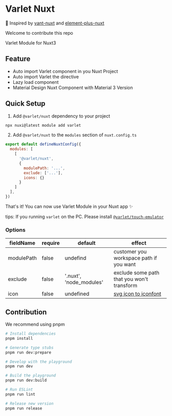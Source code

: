 # Varlet Nuxt

🌟 Inspired by [vant-nuxt](https://github.com/vant-ui/vant-nuxt) and [element-plus-nuxt](https://github.com/element-plus/element-plus-nuxt)

Welcome to contribute this repo

Varlet Module for Nuxt3

## Feature

- Auto import Varlet component in you Nuxt Project
- Auto import Varlet the directive
- Lazy load component
- Material Design Nuxt Component with Material 3 Version

## Quick Setup

1. Add `@varlet/nuxt` dependency to your project

```bash
npx nuxi@latest module add varlet
```

2. Add `@varlet/nuxt` to the `modules` section of `nuxt.config.ts`

```js
export default defineNuxtConfig({
  modules: [
    [
      '@varlet/nuxt',
      {
        modulePath: '...',
        exclude: ['...'],
        icons: {}
      }
    ]
  ],
})
```

That's it! You can now use Varlet Module in your Nuxt app ✨

tips: If you running `varlet` on the PC. Please install [`@varlet/touch-emulator`](https://varlet.gitee.io/varlet-ui/#/zh-CN/browserAdaptation)

### Options

| fieldName  | require | default                 | effect                                                                                                           |
| ---------- | ------- | ----------------------- | ---------------------------------------------------------------------------------------------------------------- |
| modulePath | false   | undefind                | customer you workspace path if you want                                                                          |
| exclude    | false   | '.nuxt', 'node_modules' | exclude some path that you won't transform                                                                       |
| icon       | false   | undefined               | [svg icon to iconfont](https://github.com/varletjs/varlet-iconx/tree/main/packages/varlet-unplugin-icon-builder) |

## Contribution

We recommend using pnpm

```bash
# Install dependencies
pnpm install

# Generate type stubs
pnpm run dev:prepare

# Develop with the playground
pnpm run dev

# Build the playground
pnpm run dev:build

# Run ESLint
pnpm run lint

# Release new version
pnpm run release
```
